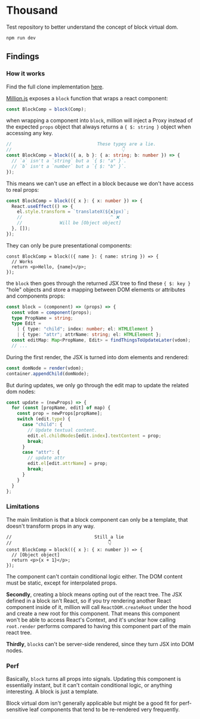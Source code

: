 # Thousand

Test repository to better understand the concept of block virtual dom.

```bash
npm run dev

```

## Findings

### How it works

Find the full clone implementation [here](https://github.com/gvergnaud/block-vdom-test/blob/main/src/app/block.tsx).

[Million.js](https://million.dev/) exposes a `block` function that wraps a react component:

```ts
const BlockComp = block(Comp);
```

when wrapping a component into `block`, million will inject a Proxy instead of the expected `props` object that always returns a `{ $: string }` object when accessing any key.

```ts
//                                These types are a lie.
//                                         👇
const BlockComp = block(({ a, b }: { a: string; b: number }) => {
  // `a` isn't a `string` but a `{ $: "a" }`.
  // `b` isn't a `number` but a `{ $: "b" }`.
});
```

This means we can't use an effect in a block because we don't have access to real props:

```ts
const BlockComp = block(({ x }: { x: number }) => {
  React.useEffect(() => {
    el.style.transform = `translateX(${x}px)`;
    //                                 ^ ❌
    //              Will be [Object object]
  }, []);
});
```

They can only be pure presentational components:

```tsx
const BlockComp = block(({ name }: { name: string }) => {
  // Works
  return <p>Hello, {name}</p>;
});
```

the `block` then goes through the returned JSX tree to find these `{ $: key }` "hole" objects and store a mapping between DOM elements or attributes and components props:

```ts
const block = (component) => (props) => {
  const vdom = component(props);
  type PropName = string;
  type Edit =
    | { type: "child"; index: number; el: HTMLElement }
    | { type: "attr"; attrName: string; el: HTMLElement };
  const editMap: Map<PropName, Edit> = findThingsToUpdateLater(vdom);
  // ...
```

During the first render, the JSX is turned into dom elements and rendered:

```ts
const domNode = render(vdom);
container.appendChild(domNode);
```

But during updates, we only go through the edit map to update the related dom nodes:

```ts
const update = (newProps) => {
  for (const [propName, edit] of map) {
    const prop = newProps[propName];
    switch (edit.type) {
      case "child": {
        // Update textual content.
        edit.el.childNodes[edit.index].textContent = prop;
        break;
      }
      case "attr": {
        // update attr
        edit.el[edit.attrName] = prop;
        break;
      }
    }
  }
};
```

### Limitations

The main limitation is that a block component can only be a template, that doesn't transform props in any way.

```tsx
//                               Still a lie
//                                    👇
const BlockComp = block(({ x }: { x: number }) => {
  // [Object object]
  return <p>{x + 1}</p>;
});
```

The component can't contain conditional logic either. The DOM content must be static, except for interpolated props.

**Secondly**, creating a block means opting out of the react tree. The JSX defined in a block isn't React, so if you try rendering another React component inside of it, million will call `ReactDOM.createRoot` under the hood and create a new root for this component. That means this component won't be able to access React's Context, and it's unclear how calling `root.render` performs compared to having this component part of the main react tree.

**Thirdly**, `block`s can't be server-side rendered, since they turn JSX into DOM nodes.

### Perf

Basically, `block` turns all props into signals. Updating this component is essentially instant, but it can't contain conditional logic, or anything interesting. A block is just a template.

Block virtual dom isn't generally applicable but might be a good fit for perf-sensitive leaf components that tend to be re-rendered very frequently.
